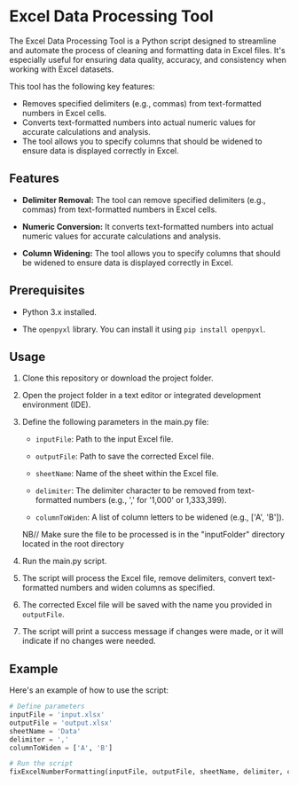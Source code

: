 # Excel Data Processing Tool

The Excel Data Processing Tool is a Python script designed to streamline and automate the process of cleaning and formatting data in Excel files. It's especially useful for ensuring data quality, accuracy, and consistency when working with Excel datasets.

This tool has the following key features:
- Removes specified delimiters (e.g., commas) from text-formatted numbers in Excel cells.
- Converts text-formatted numbers into actual numeric values for accurate calculations and analysis.
- The tool allows you to specify columns that should be widened to ensure data is displayed correctly in Excel.

## Features

- **Delimiter Removal:** The tool can remove specified delimiters (e.g., commas) from text-formatted numbers in Excel cells.

- **Numeric Conversion:** It converts text-formatted numbers into actual numeric values for accurate calculations and analysis.

- **Column Widening:** The tool allows you to specify columns that should be widened to ensure data is displayed correctly in Excel.

## Prerequisites

- Python 3.x installed.

- The `openpyxl` library. You can install it using `pip install openpyxl`.

## Usage

1. Clone this repository or download the project folder.

2. Open the project folder in a text editor or integrated development environment (IDE).

3. Define the following parameters in the main.py file:

    - `inputFile`: Path to the input Excel file.
    
    - `outputFile`: Path to save the corrected Excel file.
    
    - `sheetName`: Name of the sheet within the Excel file.
    
    - `delimiter`: The delimiter character to be removed from text-formatted numbers (e.g., ',' for '1,000' or 1,333,399).
    
    - `columnToWiden`: A list of column letters to be widened (e.g., ['A', 'B']).

    NB// Make sure the file to be processed is in the "inputFolder" directory located in the root directory

4. Run the main.py script. 

5. The script will process the Excel file, remove delimiters, convert text-formatted numbers and widen columns as specified.

6. The corrected Excel file will be saved with the name you provided in `outputFile`.

7. The script will print a success message if changes were made, or it will indicate if no changes were needed.

## Example

Here's an example of how to use the script:

```python
# Define parameters
inputFile = 'input.xlsx'
outputFile = 'output.xlsx'
sheetName = 'Data'
delimiter = ','
columnToWiden = ['A', 'B']

# Run the script
fixExcelNumberFormatting(inputFile, outputFile, sheetName, delimiter, columnToWiden)
